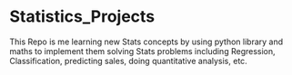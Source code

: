 # Statistics_Projects

This Repo is me learning new Stats concepts by using python library and maths to implement them solving Stats problems
including Regression, Classification, predicting sales, doing quantitative analysis, etc.
